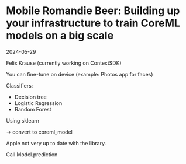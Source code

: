 # Mobile Romandie Beer: Building up your infrastructure to train CoreML models on a big scale
2024-05-29

Felix Krause
(currently working on ContextSDK)

You can fine-tune on device (example: Photos app for faces)

Classifiers:
 - Decision tree
 - Logistic Regression
 - Random Forest

Using sklearn

-> convert to coreml_model

Apple not very up to date with the library.

Call Model.prediction

